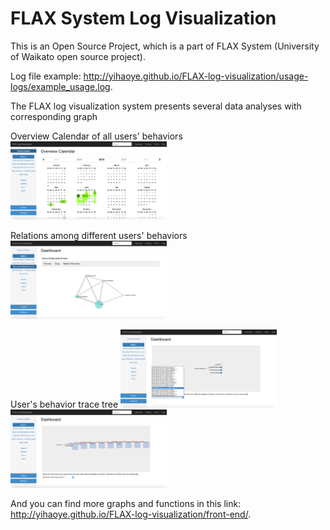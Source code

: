 # FLAX System Log Visualization

This is an Open Source Project, 
which is a part of FLAX System (University of Waikato open source project).

Log file example: http://yihaoye.github.io/FLAX-log-visualization/usage-logs/example_usage.log.


The FLAX log visualization system presents several data analyses with corresponding graph

Overview Calendar of all users' behaviors
<img src="./images/1.png" height="125" width="250">

Relations among different users' behaviors
<img src="./images/2.png" height="125" width="250">

User's behavior trace tree
<img src="./images/3.png" height="125" width="250">
<img src="./images/4.png" height="125" width="250">

And you can find more graphs and functions in this link: http://yihaoye.github.io/FLAX-log-visualization/front-end/.

